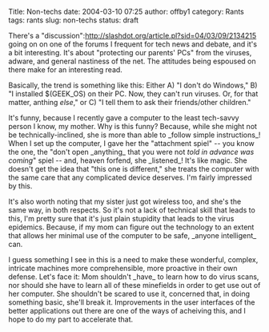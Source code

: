 Title: Non-techs
date: 2004-03-10 07:25
author: offby1
category: Rants
tags: rants
slug: non-techs
status: draft

There\'s a \"discussion\":http://slashdot.org/article.pl?sid=04/03/09/2134215 going on on one of the forums I frequent for tech news and debate, and it\'s a bit interesting. It\'s about \"protecting our parents\' PCs\" from the viruses, adware, and general nastiness of the net. The attitudes being espoused on there make for an interesting read.

Basically, the trend is something like this: Either A) \"I don\'t do Windows,\" B) \"I installed \$(GEEK_OS) on their PC. Now, they can\'t run viruses. Or, for that matter, anthing *else*,\" or C) \"I tell them to ask their friends/other children.\"

It\'s funny, because I recently gave a computer to the least tech-savvy person I know, my mother. Why is this funny? Because, while she might not be technically-inclined, she is more than able to \_follow simple instructions\_! When I set up the computer, I gave her the \"attachment spiel\" \-- you know the one, the \"don\'t open \_anything\_ that you were not *told in advance was coming*\" spiel \-- and, heaven forfend, she \_listened\_! It\'s like magic. She doesn\'t get the idea that \"this one is different,\" she treats the computer with the same care that any complicated device deserves. I\'m fairly impressed by this.

It\'s also worth noting that my sister just got wireless too, and she\'s the same way, in both respects. So it\'s not a lack of technical skill that leads to this, I\'m pretty sure that it\'s just plain stupidity that leads to the virus epidemics. Because, if my mom can figure out the technology to an extent that allows her minimal use of the computer to be safe, \_anyone intelligent\_ can.

I guess something I see in this is a need to make these wonderful, complex, intricate machines more comprehensible, more proactive in their own defense. Let\'s face it: Mom shouldn\'t \_have\_ to learn how to do virus scans, nor should she have to learn all of these minefields in order to get use out of her computer. She shouldn\'t be scared to use it, concerned that, in doing something basic, she\'ll break it. Improvements in the user interfaces of the better applications out there are one of the ways of acheiving this, and I hope to do my part to accelerate that.
